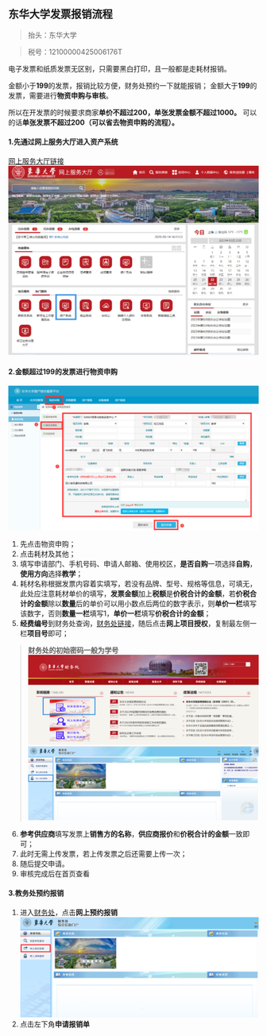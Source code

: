 ## 东华大学发票报销流程
>抬头：东华大学

>税号：12100000425006176T

电子发票和纸质发票无区别，只需要黑白打印，且一般都是走耗材报销。

金额小于**199**的发票，报销比较方便，财务处预约一下就能报销；
金额大于**199**的发票，需要进行**物资申购与审核**。

所以在开发票的时候要求商家**单价不超过200，单张发票金额不超过1000。** 
可以的话**单张发票不超过200（可以省去物资申购的流程）。**

#### 1.先通过网上服务大厅进入资产系统
[网上服务大厅链接](http://ehall.dhu.edu.cn/_web/fusionportal/dhlogin.jsp?_p=YXM9MSZwPTEmbT1OJg__)
![资产系统](报销流程图/01.png "1")


#### 2.金额超过199的发票进行物资申购
![资产系统](报销流程图/02.png "2")
1. 先点击物资申购；
2. 点击耗材及其他；
3. 填写申请部门、手机号码、申请人邮箱、使用校区，**是否自购**一项选择**自购**，**使用方向**选择**教学**；
4. 耗材名称根据发票内容着实填写，若没有品牌、型号、规格等信息，可填无，此处应注意耗材单价的填写，**发票金额**加上**税额**是**价税合计的金额**，若**价税合计的金额**除以**数量**后的单价可以用小数点后两位的数字表示，则**单价一栏**填写该数字，否则**数量一栏**填写1，**单价一栏**填写**价税合计的金额**；
5. **经费编号**到财务处查询，[财务处链接](https://cwc.dhu.edu.cn/)，随后点击**网上项目授权**，复制最左侧一栏**项目号**即可；
>**财务处的初始密码一般为学号**
![财务处](报销流程图/03.png "1")
![财务处](报销流程图/04.png "1")
6. **参考供应商**填写发票上**销售方的名称**，**供应商报价**和**价税合计的金额**一致即可；
7. 此时无需上传发票，若上传发票之后还需要上传一次；
8. 随后提交申请。
9. 审核完成后在首页查看





#### 3.教务处预约报销
1. 进入[财务处](https://cwc.dhu.edu.cn/)，点击**网上预约报销**
![财务处](报销流程图/05.png "1")
2. 点击左下角**申请报销单**